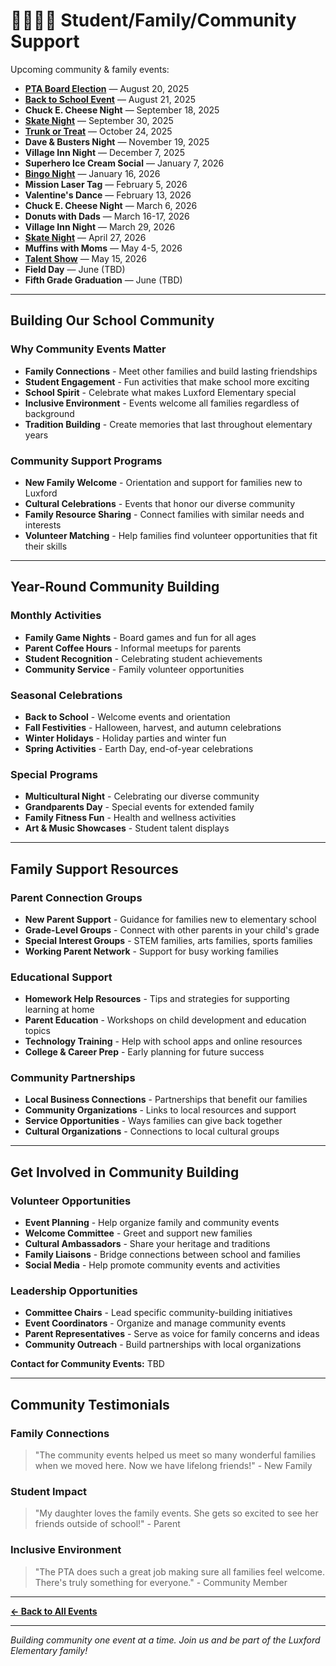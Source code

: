 # 👨‍👩‍👧‍👦 Student/Family/Community Support

Upcoming community & family events:
- **[PTA Board Election](pta-board-election.md)** — August 20, 2025
- **[Back to School Event](back-to-school-night.md)** — August 21, 2025
- **Chuck E. Cheese Night** — September 18, 2025
- **[Skate Night](skate-night.md)** — September 30, 2025
- **[Trunk or Treat](trunk-or-treat.md)** — October 24, 2025
- **Dave & Busters Night** — November 19, 2025
- **Village Inn Night** — December 7, 2025
- **Superhero Ice Cream Social** — January 7, 2026
- **[Bingo Night](bingo-night.md)** — January 16, 2026
- **Mission Laser Tag** — February 5, 2026
- **Valentine's Dance** — February 13, 2026
- **Chuck E. Cheese Night** — March 6, 2026
- **Donuts with Dads** — March 16-17, 2026
- **Village Inn Night** — March 29, 2026
- **[Skate Night](skate-night.md)** — April 27, 2026
- **Muffins with Moms** — May 4-5, 2026
- **[Talent Show](talent-show.md)** — May 15, 2026
- **Field Day** — June (TBD)
- **Fifth Grade Graduation** — June (TBD)

---

## Building Our School Community

### Why Community Events Matter
- **Family Connections** - Meet other families and build lasting friendships
- **Student Engagement** - Fun activities that make school more exciting
- **School Spirit** - Celebrate what makes Luxford Elementary special
- **Inclusive Environment** - Events welcome all families regardless of background
- **Tradition Building** - Create memories that last throughout elementary years

### Community Support Programs
- **New Family Welcome** - Orientation and support for families new to Luxford
- **Cultural Celebrations** - Events that honor our diverse community
- **Family Resource Sharing** - Connect families with similar needs and interests
- **Volunteer Matching** - Help families find volunteer opportunities that fit their skills

---

## Year-Round Community Building

### Monthly Activities
- **Family Game Nights** - Board games and fun for all ages
- **Parent Coffee Hours** - Informal meetups for parents
- **Student Recognition** - Celebrating student achievements
- **Community Service** - Family volunteer opportunities

### Seasonal Celebrations
- **Back to School** - Welcome events and orientation
- **Fall Festivities** - Halloween, harvest, and autumn celebrations
- **Winter Holidays** - Holiday parties and winter fun
- **Spring Activities** - Earth Day, end-of-year celebrations

### Special Programs
- **Multicultural Night** - Celebrating our diverse community
- **Grandparents Day** - Special events for extended family
- **Family Fitness Fun** - Health and wellness activities
- **Art & Music Showcases** - Student talent displays

---

## Family Support Resources

### Parent Connection Groups
- **New Parent Support** - Guidance for families new to elementary school
- **Grade-Level Groups** - Connect with other parents in your child's grade
- **Special Interest Groups** - STEM families, arts families, sports families
- **Working Parent Network** - Support for busy working families

### Educational Support
- **Homework Help Resources** - Tips and strategies for supporting learning at home
- **Parent Education** - Workshops on child development and education topics
- **Technology Training** - Help with school apps and online resources
- **College & Career Prep** - Early planning for future success

### Community Partnerships
- **Local Business Connections** - Partnerships that benefit our families
- **Community Organizations** - Links to local resources and support
- **Service Opportunities** - Ways families can give back together
- **Cultural Organizations** - Connections to local cultural groups

---

## Get Involved in Community Building

### Volunteer Opportunities
- **Event Planning** - Help organize family and community events
- **Welcome Committee** - Greet and support new families
- **Cultural Ambassadors** - Share your heritage and traditions
- **Family Liaisons** - Bridge connections between school and families
- **Social Media** - Help promote community events and activities

### Leadership Opportunities
- **Committee Chairs** - Lead specific community-building initiatives
- **Event Coordinators** - Organize and manage community events
- **Parent Representatives** - Serve as voice for family concerns and ideas
- **Community Outreach** - Build partnerships with local organizations

**Contact for Community Events:** TBD

---

## Community Testimonials

### Family Connections
> "The community events helped us meet so many wonderful families when we moved here. Now we have lifelong friends!" - New Family

### Student Impact  
> "My daughter loves the family events. She gets so excited to see her friends outside of school!" - Parent

### Inclusive Environment
> "The PTA does such a great job making sure all families feel welcome. There's truly something for everyone." - Community Member

---

**[← Back to All Events](list.md)**

---

*Building community one event at a time. Join us and be part of the Luxford Elementary family!*
